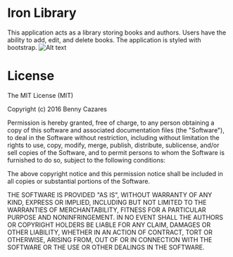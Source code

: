 # Iron Library

This application acts as a library storing books and authors. Users have the ability to add, edit, and delete books. The application is styled with bootstrap.
![Alt text](/Users/Benny/Desktop/theironyard/rails/iron_library/app/assets/images/screenshot.png?raw=true "Optional Title")

# License
The MIT License (MIT)

Copyright (c) 2016 Benny Cazares

Permission is hereby granted, free of charge, to any person obtaining a copy of this software and associated documentation files (the "Software"), to deal in the Software without restriction, including without limitation the rights to use, copy, modify, merge, publish, distribute, sublicense, and/or sell copies of the Software, and to permit persons to whom the Software is furnished to do so, subject to the following conditions:

The above copyright notice and this permission notice shall be included in all copies or substantial portions of the Software.

THE SOFTWARE IS PROVIDED "AS IS", WITHOUT WARRANTY OF ANY KIND, EXPRESS OR IMPLIED, INCLUDING BUT NOT LIMITED TO THE WARRANTIES OF MERCHANTABILITY, FITNESS FOR A PARTICULAR PURPOSE AND NONINFRINGEMENT. IN NO EVENT SHALL THE AUTHORS OR COPYRIGHT HOLDERS BE LIABLE FOR ANY CLAIM, DAMAGES OR OTHER LIABILITY, WHETHER IN AN ACTION OF CONTRACT, TORT OR OTHERWISE, ARISING FROM, OUT OF OR IN CONNECTION WITH THE SOFTWARE OR THE USE OR OTHER DEALINGS IN THE SOFTWARE.

